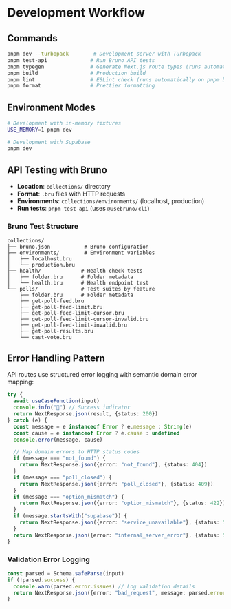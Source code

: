 # Development Workflow

## Commands

```bash
pnpm dev --turbopack        # Development server with Turbopack
pnpm test-api              # Run Bruno API tests
pnpm typegen               # Generate Next.js route types (runs automatically on pnpm dev and pnpm build)
pnpm build                 # Production build
pnpm lint                  # ESLint check (runs automatically on pnpm build)
pnpm format                # Prettier formatting
```

## Environment Modes

```bash
# Development with in-memory fixtures
USE_MEMORY=1 pnpm dev

# Development with Supabase
pnpm dev
```

## API Testing with Bruno

- **Location**: `collections/` directory
- **Format**: `.bru` files with HTTP requests
- **Environments**: `collections/environments/` (localhost, production)
- **Run tests**: `pnpm test-api` (uses `@usebruno/cli`)

### Bruno Test Structure

```
collections/
├── bruno.json           # Bruno configuration
├── environments/        # Environment variables
│   ├── localhost.bru
│   └── production.bru
├── health/             # Health check tests
│   ├── folder.bru      # Folder metadata
│   └── health.bru      # Health endpoint test
└── polls/              # Test suites by feature
    ├── folder.bru      # Folder metadata
    ├── get-poll-feed.bru
    ├── get-poll-feed-limit.bru
    ├── get-poll-feed-limit-cursor.bru
    ├── get-poll-feed-limit-cursor-invalid.bru
    ├── get-poll-feed-limit-invalid.bru
    ├── get-poll-results.bru
    └── cast-vote.bru
```

## Error Handling Pattern

API routes use structured error logging with semantic domain error mapping:

```typescript
try {
  await useCaseFunction(input)
  console.info("🎉") // Success indicator
  return NextResponse.json(result, {status: 200})
} catch (e) {
  const message = e instanceof Error ? e.message : String(e)
  const cause = e instanceof Error ? e.cause : undefined
  console.error(message, cause)

  // Map domain errors to HTTP status codes
  if (message === "not_found") {
    return NextResponse.json({error: "not_found"}, {status: 404})
  }
  if (message === "poll_closed") {
    return NextResponse.json({error: "poll_closed"}, {status: 409})
  }
  if (message === "option_mismatch") {
    return NextResponse.json({error: "option_mismatch"}, {status: 422})
  }
  if (message.startsWith("supabase")) {
    return NextResponse.json({error: "service_unavailable"}, {status: 503})
  }
  return NextResponse.json({error: "internal_server_error"}, {status: 500})
}
```

### Validation Error Logging

```typescript
const parsed = Schema.safeParse(input)
if (!parsed.success) {
  console.warn(parsed.error.issues) // Log validation details
  return NextResponse.json({error: "bad_request", message: parsed.error.message}, {status: 400})
}
```
